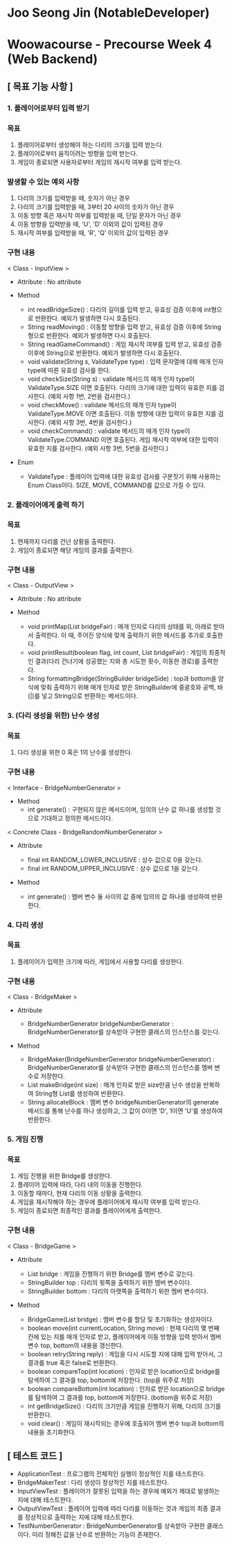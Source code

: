 # Joo Seong Jin (NotableDeveloper)
# Woowacourse - Precourse Week 4 (Web Backend)

## [ 목표 기능 사항 ]
### 1. 플레이어로부터 입력 받기
### 목표
1) 플레이어로부터 생성해야 하는 다리의 크기를 입력 받는다.
2) 플레이어로부터 움직이려는 방향을 입력 받는다.
3) 게임이 종료되면 사용자로부터 게임의 재시작 여부를 입력 받는다.


### 발생할 수 있는 예외 사항
1) 다리의 크기를 입력받을 때, 숫자가 아닌 경우
2) 다리의 크기를 입력받을 때, 3부터 20 사이의 숫자가 아닌 경우
3) 이동 방향 혹은 재시작 여부를 입력받을 때, 단일 문자가 아닌 경우
4) 이동 방향을 입력받을 때, 'U', 'D' 이외의 값이 입력된 경우
5) 재시작 여부를 입력받을 때, 'R', 'Q' 이외의 값이 입력된 경우


### 구현 내용
< Class - InputView >
- Attribute : No attribute 


- Method
  - int readBridgeSize() : 다리의 길이를 입력 받고, 유효성 검증 이후에 int형으로 반환한다. 예외가 발생하면 다시 호출된다. <br>
  - String readMoving() : 이동할 방향을 입력 받고, 유효성 검증 이후에 String형으로 반환한다. 예외가 발생하면 다시 호출된다. <br>
  - String readGameCommand() : 게임 재시작 여부를 입력 받고, 유효성 검증 이후에 String으로 반환한다. 예외가 발생하면 다시 호출된다. <br>
  - void validate(String s, ValidateType type) : 입력 문자열에 대해 매개 인자 type에 따른 유효성 검사를 한다. <br>
  - void checkSize(String s) : validate 메서드의 매개 인자 type이 ValidateType.SIZE 이면 호출된다. 다리의 크기에 대한 입력이 유효한 지를 검사한다. (예외 사항 1번, 2번을 검사한다.) <br>
  - void checkMove() : validate 메서드의 매개 인자 type이 ValidateType.MOVE 이면 호출된다. 이동 방향에 대한 입력이 유효한 지를 검사한다. (예외 사항 3번, 4번을 검사한다.) <br> 
  - void checkCommand() : validate 메서드의 매개 인자 type이 ValidateType.COMMAND 이면 호출된다. 게임 재시작 여부에 대한 입력이 유효한 지를 검사한다. (예외 사항 3번, 5번을 검사한다.) <br>


- Enum
  - ValidateType : 플레이어 입력에 대한 유효성 검사를 구분짓기 위해 사용하는 Enum Class이다. SIZE, MOVE, COMMAND를 값으로 가질 수 있다.


### 2. 플레이어에게 출력 하기
### 목표
1) 현재까지 다리를 건넌 상황을 출력한다.
2) 게임이 종료되면 해당 게임의 결과를 출력한다.


### 구현 내용
< Class - OutputView >
- Attribute : No attribute


- Method
  - void printMap(List<StringBuilder> bridgeFair) : 매개 인자로 다리의 상태를 위, 아래로 받아서 출력한다. 이 때, 주어진 양식에 맞게 출력하기 위한 메서드를 추가로 호출한다. <br>
  - void printResult(boolean flag, int count, List<StringBuilder> bridgeFair) : 게임의 최종적인 결과(다리 건너기에 성공했는 지와 총 시도한 횟수, 이동한 경로)를 출력한다. <br>
  - String formattingBridge(StringBuilder bridgeSide) : top과 bottom을 양식에 맞춰 출력하기 위해 매개 인자로 받은 StringBuilder에 중괄호와 공백, 바(|)를 넣고 String으로 반환하는 메서드이다. <br> 


### 3. (다리 생성을 위한) 난수 생성
### 목표
1) 다리 생성을 위한 0 혹은 1의 난수를 생성한다.


### 구현 내용
< Interface - BridgeNumberGenerator >
- Method
  - int generate() : 구현되지 않은 메서드이며, 임의의 난수 값 하나를 생성할 것으로 기대하고 정의한 메서드이다. 


< Concrete Class - BridgeRandomNumberGenerator >
- Attribute
  - final int RANDOM_LOWER_INCLUSIVE : 상수 값으로 0을 갖는다. <br>
  - final int RANDOM_UPPER_INCLUSIVE : 상수 값으로 1을 갖는다. <br>


- Method
  - int generate() : 멤버 변수 둘 사이의 값 중에 임의의 값 하나를 생성하여 반환한다. 


### 4. 다리 생성
### 목표
1) 플레이어가 입력한 크기에 따라, 게임에서 사용할 다리를 생성한다.


### 구현 내용
< Class - BridgeMaker >
- Attribute
  - BridgeNumberGenerator bridgeNumberGenerator : BridgeNumberGenerator를 상속받아 구현한 클래스의 인스턴스를 갖는다. 


- Method
  - BridgeMaker(BridgeNumberGenerator bridgeNumberGenerator) : BridgeNumberGenerator를 상속받아 구현한 클래스의 인스턴스를 멤버 변수로 저장한다. <br>
  - List<String> makeBridge(int size) : 매개 인자로 받은 size만큼 난수 생성을 반복하여 String형 List를 생성하여 반환한다. <br>
  - String allocateBlock : 멤버 변수 bridgeNumberGenerator의 generate 메서드를 통해 난수를 하나 생성하고, 그 값이 0이면 'D', 1이면 'U'를 생성하여 반환한다. <br>

  
### 5. 게임 진행
### 목표
1) 게임 진행을 위한 Bridge를 생성한다.
2) 플레이어 입력에 따라, 다리 내의 이동을 진행한다.
3) 이동할 때마다, 현재 다리의 이동 상황을 출력한다.
4) 게임을 재시작해야 하는 경우에 플레이어에게 재시작 여부를 입력 받는다.
5) 게임이 종료되면 최종적인 결과를 플레이어에게 출력한다.

### 구현 내용
< Class - BridgeGame >
- Attribute
  - List<String> bridge : 게임을 진행하기 위한 Bridge를 멤버 변수로 갖는다. <br>
  - StringBuilder top : 다리의 윗쪽을 출력하기 위한 멤버 변수이다.
  - StringBuilder bottom : 다리의 아랫쪽을 출력하기 위한 멤버 변수이다.

- Method
  - BridgeGame(List<String> bridge) : 멤버 변수를 할당 및 초기화하는 생성자이다. <br>
  - boolean move(int currentLocation, String move) : 현재 다리의 몇 번째 칸에 있는 지를 매개 인자로 받고, 플레이어에게 이동 방향을 입력 받아서 멤버 변수 top, bottom의 내용을 갱신한다. <br>
  - boolean retry(String reply) : 게임을 다시 시도할 지에 대해 입력 받아서, 그 결과를 true 혹은 false로 반환한다. <br>
  - boolean compareTop(int location) : 인자로 받은 location으로 bridge를 탐색하여 그 결과를 top, bottom에 저장한다. (top을 위주로 저장) <br>
  - boolean compareBottom(int location) : 인자로 받은 location으로 bridge를 탐색하여 그 결과를 top, bottom에 저장한다. (bottom을 위주로 저장) <br>
  - int getBridgeSize() : 다리의 크기만큼 게임을 진행하기 위해, 다리의 크기를 반환한다. <br>
  - void clear() : 게임이 재시작되는 경우에 호출되어 멤버 변수 top과 bottom의 내용을 초기화한다. <br>


## [ 테스트 코드 ]
- ApplicationTest : 프로그램의 전체적인 실행이 정상적인 지를 테스트한다.
- BridgeMakerTest : 다리 생성이 정상적인 지를 테스트한다.
- InputViewTest : 플레이어가 잘못된 입력을 하는 경우에 예외가 제대로 발생하는 지에 대해 테스트한다.
- OutputViewTest : 플레이어 입력에 따라 다리를 이동하는 것과 게임의 최종 결과를 정상적으로 출력하는 지에 대해 테스트한다.
- TestNumberGenerator : BridgeNumberGenerator를 상속받아 구현한 클래스이다. 미리 정해진 값을 난수로 반환하는 기능이 존재한다.